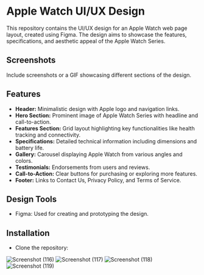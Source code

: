 # Apple Watch UI/UX Design

This repository contains the UI/UX design for an Apple Watch web page layout, created using Figma. The design aims to showcase the features, specifications, and aesthetic appeal of the Apple Watch Series.

## Screenshots

Include screenshots or a GIF showcasing different sections of the design.

## Features

- **Header:** Minimalistic design with Apple logo and navigation links.
- **Hero Section:** Prominent image of Apple Watch Series with headline and call-to-action.
- **Features Section:** Grid layout highlighting key functionalities like health tracking and connectivity.
- **Specifications:** Detailed technical information including dimensions and battery life.
- **Gallery:** Carousel displaying Apple Watch from various angles and colors.
- **Testimonials:** Endorsements from users and reviews.
- **Call-to-Action:** Clear buttons for purchasing or exploring more features.
- **Footer:** Links to Contact Us, Privacy Policy, and Terms of Service.

## Design Tools

- Figma: Used for creating and prototyping the design.

## Installation

- Clone the repository:



![Screenshot (116)](https://github.com/aditamboli/apple-watch/assets/157728213/d356a0a2-ea71-4945-9033-80c1c29600b0)
![Screenshot (117)](https://github.com/aditamboli/apple-watch/assets/157728213/1fe746fc-579a-4e1f-973b-679bc258983b)
![Screenshot (118)](https://github.com/aditamboli/apple-watch/assets/157728213/f6a0b245-36dc-41f8-8b83-c9b2d73c2ada)
![Screenshot (119)](https://github.com/aditamboli/apple-watch/assets/157728213/90bc7e2a-7de4-4974-93d5-4236a085f5eb)

